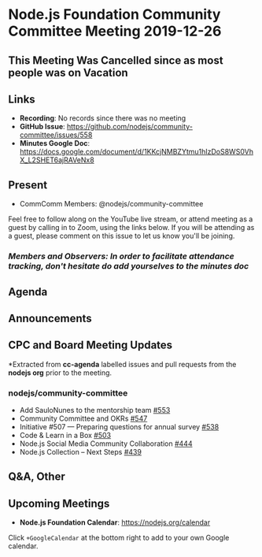 # Node.js Foundation Community Committee Meeting 2019-12-26

## This Meeting Was Cancelled since as most people was on Vacation

## Links

* **Recording**: No records since there was no meeting
* **GitHub Issue**: <https://github.com/nodejs/community-committee/issues/558>
* **Minutes Google Doc**: <https://docs.google.com/document/d/1KKcjNMBZYtmu1hIzDoS8WS0VhX_L2SHET6ajRAVeNx8>

## Present

* CommComm Members: @nodejs/community-committee

Feel free to follow along on the YouTube live stream, or attend meeting as a guest
by calling in to Zoom, using the links below. If you will be attending as a guest,
please comment on this issue to let us know you'll be joining.

### *Members and Observers: In order to facilitate attendance tracking, don't hesitate do add yourselves to the minutes doc*

## Agenda

## Announcements

## CPC and Board Meeting Updates

*Extracted from **cc-agenda** labelled issues and pull requests from the **nodejs org** prior to the meeting.

### nodejs/community-committee

* Add SauloNunes to the mentorship team [#553](https://github.com/nodejs/community-committee/issues/553)
* Community Committee and OKRs [#547](https://github.com/nodejs/community-committee/issues/547)
* Initiative #507 — Preparing questions for annual survey [#538](https://github.com/nodejs/community-committee/issues/538)
* Code & Learn in a Box [#503](https://github.com/nodejs/community-committee/issues/503)
* Node.js Social Media Community Collaboration [#444](https://github.com/nodejs/community-committee/issues/444)
* Node.js Collection – Next Steps [#439](https://github.com/nodejs/community-committee/issues/439)

## Q&A, Other

## Upcoming Meetings

* **Node.js Foundation Calendar**: <https://nodejs.org/calendar>

Click `+GoogleCalendar` at the bottom right to add to your own Google calendar.
